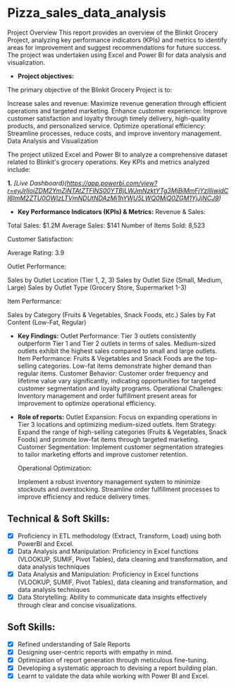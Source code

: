 # Pizza_sales_data_analysis
Project Overview
This report provides an overview of the Blinkit Grocery Project, analyzing key performance indicators (KPIs) 
and metrics to identify areas for improvement and suggest recommendations for future success.
The project was undertaken using Excel and Power BI for data analysis and visualization.

- **Project objectives:** 

The primary objective of the Blinkit Grocery Project is to:

Increase sales and revenue: Maximize revenue generation through efficient operations and targeted marketing.
Enhance customer experience: Improve customer satisfaction and loyalty through timely delivery, high-quality products, and personalized service.
Optimize operational efficiency: Streamline processes, reduce costs, and improve inventory management.
Data Analysis and Visualization

The project utilized Excel and Power BI to analyze a comprehensive dataset related to Blinkit's grocery operations. Key KPIs and metrics analyzed include:


 **1.**  _[Live Dashboard)(https://app.powerbi.com/view?r=eyJrIjoiZDM2YmZiNTAtZTFlNS00YTBjLWJmNzktYTg3MjBiMmFjYzllIiwidCI6ImM2ZTU0OWIzLTVmNDUtNDAzMi1hYWU5LWQ0MjQ0ZGM1YjJjNCJ9)_


- **Key Performance Indicators (KPIs) & Metrics:** 
Revenue & Sales:

Total Sales: $1.2M
Average Sales: $141
Number of Items Sold: 8,523

Customer Satisfaction: 

Average Rating: 3.9

Outlet Performance: 

Sales by Outlet Location (Tier 1, 2, 3)
Sales by Outlet Size (Small, Medium, Large)
Sales by Outlet Type (Grocery Store, Supermarket 1-3)

Item Performance: 

Sales by Category (Fruits & Vegetables, Snack Foods, etc.)
Sales by Fat Content (Low-Fat, Regular)

- **Key Findings:** 
Outlet Performance: Tier 3 outlets consistently outperform Tier 1 and Tier 2 outlets in terms of sales. Medium-sized outlets exhibit the highest sales compared to small and large outlets.
Item Performance: Fruits & Vegetables and Snack Foods are the top-selling categories. Low-fat items demonstrate higher demand than regular items.
Customer Behavior: Customer order frequency and lifetime value vary significantly, indicating opportunities for targeted customer segmentation and loyalty programs.
Operational Challenges: Inventory management and order fulfillment present areas for improvement to optimize operational efficiency.

- **Role of reports:** 
  Outlet Expansion: Focus on expanding operations in Tier 3 locations and optimizing medium-sized outlets.
  Item Strategy: Expand the range of high-selling categories (Fruits & Vegetables, Snack Foods) and promote low-fat items through targeted marketing.
  Customer Segmentation: Implement customer segmentation strategies to tailor marketing efforts and improve customer retention.

  Operational Optimization:
   
  Implement a robust inventory management system to minimize stockouts and overstocking.
  Streamline order fulfillment processes to improve efficiency and reduce delivery times.



## Technical & Soft Skills:
- [x]	Proficiency in ETL methodology (Extract, Transform, Load) using both PowerBI and Excel.
- [x]	Data Analysis and Manipulation: Proficiency in Excel functions (VLOOKUP, SUMIF, Pivot Tables), data cleaning and transformation, and data analysis techniques
- [x]	Data Analysis and Manipulation: Proficiency in Excel functions (VLOOKUP, SUMIF, Pivot Tables), data cleaning and transformation, and data analysis techniques
- [x]	Data Storytelling: Ability to communicate data insights effectively through clear and concise visualizations.
## Soft Skills:
- [x]	Refined understanding of Sale Reports
- [x]	Designing user-centric reports with empathy in mind.
- [x]	Optimization of report generation through meticulous fine-tuning.
- [x]	Developing a systematic approach to devising a report building plan.
- [x]	Learnt to validate the data while working with Power BI and Excel.
